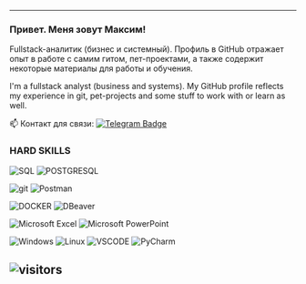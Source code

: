 ----------------
<p>


   ### Привет. Меня зовут Максим!
  Fullstack-аналитик (бизнес и системный).
Профиль в GitHub отражает опыт в работе с самим гитом, пет-проектами, а также содержит некоторые материалы для работы и обучения.
   
   I'm a fullstack analyst (business and systems).
My GitHub profile reflects my experience in git, pet-projects and some stuff to work with or learn as well.

:mailbox: Контакт для связи: [![Telegram Badge](https://img.shields.io/badge/-Telegram-blue?style=flat&logo=Telegram&logoColor=white)](https://t.me/DocItSage)</a>

### HARD SKILLS

![SQL](https://img.shields.io/badge/SQL-090909??style=flat-square&logo=SQL)
![POSTGRESQL](https://img.shields.io/badge/POSTGRESQL-090909??style=flat-square&logo=POSTGRESQL)

![git](https://img.shields.io/badge/GIT-090909??style=flat-square&logo=GIT)
![Postman](https://img.shields.io/badge/Postman-090909??style=flat-square&logo=Postman)


![DOCKER](https://img.shields.io/badge/DOCKER-090909??style=flat-square&logo=DOCKER)
![DBeaver](https://img.shields.io/badge/DBeaver-090909??style=flat-square&logo=Dbeaver)

![Microsoft Excel](https://img.shields.io/badge/MicrosoftExcel-090909??style=flat-square&logo=MicrosoftExcel)
![Microsoft PowerPoint](https://img.shields.io/badge/MicrosoftPowerPoint-090909??style=flat-square&logo=MicrosoftPowerPoint)

![Windows](https://img.shields.io/badge/Windows-090909??style=flat-square&logo=Windows)
![Linux](https://img.shields.io/badge/Linux-090909??style=flat-square&logo=Linux)
![VSCODE](https://img.shields.io/badge/VSCODE-090909??style=flat-square&logo=VSCODE)
![PyCharm](https://img.shields.io/badge/PyCharm-090909??style=flat-square&logo=PyCharm)

![visitors](https://visitor-badge.laobi.icu/badge?page_id=DocItSage)
---
